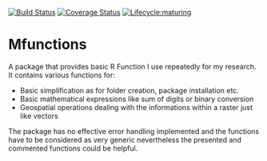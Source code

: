
[![Build Status](https://travis-ci.org/mattia6690/Mfunctions.svg?branch=master)](https://travis-ci.org/mattia6690/Mfunctions) 
[![Coverage Status](https://img.shields.io/codecov/c/github/mattia6690/Mfunctions/master.svg)](https://codecov.io/github/mattia6690/Mfunctions)
[![Lifecycle:maturing](https://img.shields.io/badge/lifecycle-experimental-orange.svg)](https://www.tidyverse.org/lifecycle/#experimental)

# Mfunctions

A package that provides basic R Function I use repeatedly for my research. It contains various functions for:

* Basic simplification as for folder creation, package installation etc.
* Basic mathematical expressions like sum of digits or binary conversion
* Geospatial operations dealing with the informations within a raster just like vectors

The package has no effective error handling implemented and the functions have to be considered as very generic
nevertheless the presented and commented functions could be helpful.

